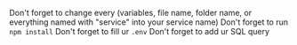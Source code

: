 <!-- Add README here -->
Don't forget to change every (variables, file name, folder name, or everything named with "service" into your service name)
Don't forget to run `npm install`
Don't forget to fill ur `.env`
Don't forget to add ur SQL query
